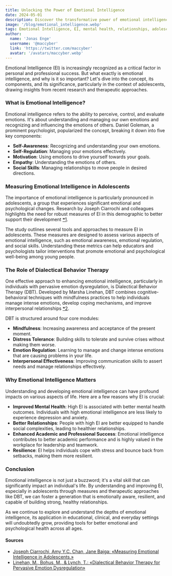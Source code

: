 ```yaml
---
title: Unlocking the Power of Emotional Intelligence
date: 2024-05-01
description: Discover the transformative power of emotional intelligence and learn how it can enhance your mental health, relationships, and overall life success.
image: '/blog/emotional_intelligence.webp'
tags: Emotional Intelligence, EI, mental health, relationships, adolescents, Dialectical Behavior Therapy, DBT, self-awareness, self-regulation, motivation, empathy, social skills, emotional development, psychological well-being, resilience, personal success, professional success, mindfulness, emotion regulation, interpersonal effectiveness.
author:
  name: 'Jonas Enge'
  username: '@maccyber'
  link: 'https://twitter.com/maccyber'
  avatar: '/avatars/maccyber.webp'
---
```


Emotional Intelligence (EI) is increasingly recognized as a critical factor in personal and professional success. But what exactly is emotional intelligence, and why is it so important? Let's dive into the concept, its components, and its significance, particularly in the context of adolescents, drawing insights from recent research and therapeutic approaches.

### What is Emotional Intelligence?

Emotional intelligence refers to the ability to perceive, control, and evaluate emotions. It's about understanding and managing our own emotions and recognizing and influencing the emotions of others. Daniel Goleman, a prominent psychologist, popularized the concept, breaking it down into five key components:

- **Self-Awareness**: Recognizing and understanding your own emotions.
- **Self-Regulation**: Managing your emotions effectively.
- **Motivation**: Using emotions to drive yourself towards your goals.
- **Empathy**: Understanding the emotions of others.
- **Social Skills**: Managing relationships to move people in desired directions.

### Measuring Emotional Intelligence in Adolescents

The importance of emotional intelligence is particularly pronounced in adolescents, a group that experiences significant emotional and psychological changes. Research by Joseph Ciarrochi and colleagues highlights the need for robust measures of EI in this demographic to better support their development [❝1](https://www.sciencedirect.com/science/article/abs/pii/S0191886900002075).

The study outlines several tools and approaches to measure EI in adolescents. These measures are designed to assess various aspects of emotional intelligence, such as emotional awareness, emotional regulation, and social skills. Understanding these metrics can help educators and psychologists tailor interventions that promote emotional and psychological well-being among young people.

### The Role of Dialectical Behavior Therapy

One effective approach to enhancing emotional intelligence, particularly in individuals with pervasive emotion dysregulation, is Dialectical Behavior Therapy (DBT). Developed by Marsha Linehan, DBT combines cognitive-behavioral techniques with mindfulness practices to help individuals manage intense emotions, develop coping mechanisms, and improve interpersonal relationships [❝2](https://www.researchgate.net/publication/313310646_Dialectical_behavior_therapy_for_pervasive_emotion_dysregulation_Theoretical_and_practical_underpinnings).

DBT is structured around four core modules:

- **Mindfulness**: Increasing awareness and acceptance of the present moment.
- **Distress Tolerance**: Building skills to tolerate and survive crises without making them worse.
- **Emotion Regulation**: Learning to manage and change intense emotions that are causing problems in your life.
- **Interpersonal Effectiveness**: Improving communication skills to assert needs and manage relationships effectively.

### Why Emotional Intelligence Matters

Understanding and developing emotional intelligence can have profound impacts on various aspects of life. Here are a few reasons why EI is crucial:

- **Improved Mental Health**: High EI is associated with better mental health outcomes. Individuals with high emotional intelligence are less likely to experience depression and anxiety.
- **Better Relationships**: People with high EI are better equipped to handle social complexities, leading to healthier relationships.
- **Enhanced Academic and Professional Success**: Emotional intelligence contributes to better academic performance and is highly valued in the workplace for leadership and teamwork.
- **Resilience**: EI helps individuals cope with stress and bounce back from setbacks, making them more resilient.

### Conclusion

Emotional intelligence is not just a buzzword; it's a vital skill that can significantly impact an individual's life. By understanding and improving EI, especially in adolescents through measures and therapeutic approaches like DBT, we can foster a generation that is emotionally aware, resilient, and capable of building strong, healthy relationships.

As we continue to explore and understand the depths of emotional intelligence, its application in educational, clinical, and everyday settings will undoubtedly grow, providing tools for better emotional and psychological health across all ages.

#### **Sources**

- [Joseph Ciarrochi, Amy Y.C. Chan, Jane Bajga: «Measuring Emotional Intelligence in Adolescents.»](https://www.sciencedirect.com/science/article/abs/pii/S0191886900002075)
- [Linehan, M., Bohus, M., & Lynch, T.: «Dialectical Behavior Therapy for Pervasive Emotion Dysregulation»](https://www.researchgate.net/publication/313310646_Dialectical_behavior_therapy_for_pervasive_emotion_dysregulation_Theoretical_and_practical_underpinnings)
